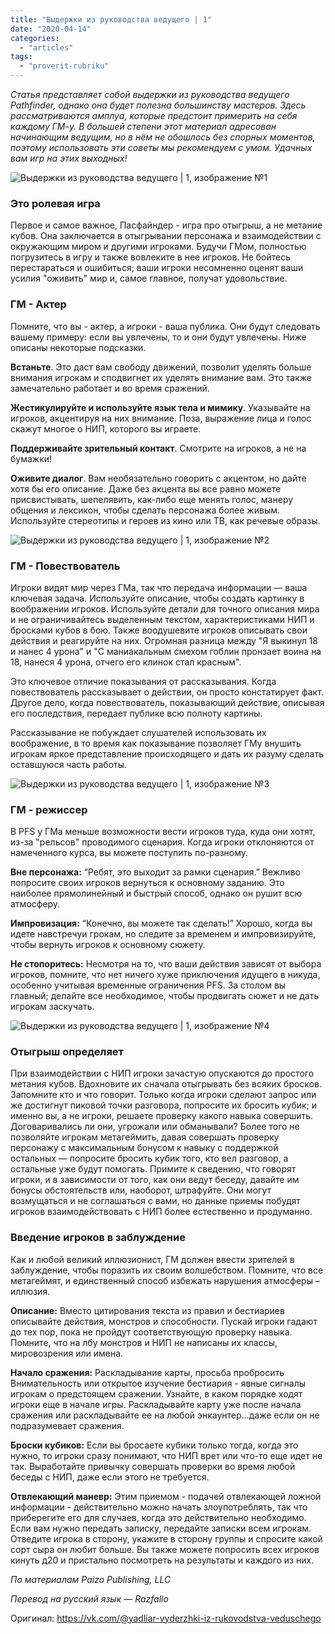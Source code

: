 ```yaml
---
title: "Выдержки из руководства ведущего | 1"
date: "2020-04-14"
categories: 
  - "articles"
tags: 
  - "proverit-rubriku"
---
```


_Статья представляет собой выдержки из руководства ведущего Pathfinder, однако она будет полезна большинству мастеров. Здесь рассматриваются амплуа, которые предстоит примерить на себя каждому ГМ-у. В большей степени этот материал адресован начинающим ведущим, но в нём не обошлось без спорных моментов, поэтому использовать эти советы мы рекомендуем с умом. Удачных вам игр на этих выходных!_

![Выдержки из руководства ведущего | 1, изображение №1](https://sun9-25.userapi.com/c857032/v857032904/99f7e/CP9gbtq1mds.jpg)

### Это ролевая игра

Первое и самое важное, Пасфайндер - игра про отыгрыш, а не метание кубов. Она заключается в отыгрывании персонажа и взаимодействии с окружающим миром и другими игроками. Будучи ГМом, полностью погрузитесь в игру и также вовлеките в нее игроков. Не бойтесь перестараться и ошибиться; ваши игроки несомненно оценят ваши усилия "оживить" мир и, самое главное, получат удовольствие.

### ГМ - Актер

Помните, что вы - актер, а игроки - ваша публика. Они будут следовать вашему примеру: если вы увлечены, то и они будут увлечены. Ниже описаны некоторые подсказки.

**Встаньте**. Это даст вам свободу движений, позволит уделять больше внимания игрокам и сподвигнет их уделять внимание вам. Это также замечательно работает и во время сражений.

**Жестикулируйте и используйте язык тела и мимику**. Указывайте на игроков, акцентируя на них внимание. Поза, выражение лица и голос скажут многое о НИП, которого вы играете.

**Поддерживайте зрительный контакт**. Смотрите на игроков, а не на бумажки!

**Оживите диалог**. Вам необязательно говорить с акцентом, но дайте хотя бы его описание. Даже без акцента вы все равно можете присвистывать, шепелявить, как-либо еще менять голос, манеру общения и лексикон, чтобы сделать персонажа более живым. Используйте стереотипы и героев из кино или ТВ, как речевые образы.

![Выдержки из руководства ведущего | 1, изображение №2](https://sun9-62.userapi.com/c857428/v857428032/13c970/ucnz82n7FqM.jpg)

### ГМ - Повествователь

Игроки видят мир через ГМа, так что передача информации — ваша ключевая задача. Используйте описание, чтобы создать картинку в воображении игроков. Используйте детали для точного описания мира и не ограничивайтесь выделенным текстом, характеристиками НИП и бросками кубов в бою. Также воодушевите игроков описывать свои действия и реагируйте на них. Огромная разница между "Я выкинул 18 и нанес 4 урона" и "С маниакальным смехом гоблин пронзает воина на 18, нанеся 4 урона, отчего его клинок стал красным".

Это ключевое отличие показывания от рассказывания. Когда повествователь рассказывает о действии, он просто констатирует факт. Другое дело, когда повествователь, показывающий действие, описывая его последствия, передает публике всю полноту картины.

Рассказывание не побуждает слушателей использовать их воображение, в то время как показывание позволяет ГМу внушить игрокам яркое представление происходящего и дать их разуму сделать оставшуюся часть работы.

![Выдержки из руководства ведущего | 1, изображение №3](https://sun9-30.userapi.com/c857428/v857428032/13c988/-u1Ugntk6uQ.jpg)

### ГМ - режиссер

В PFS у ГМа меньше возможности вести игроков туда, куда они хотят, из-за "рельсов" проводимого сценария. Когда игроки отклоняются от намеченного курса, вы можете поступить по-разному.

**Вне персонажа:** “Ребят, это выходит за рамки сценария.” Вежливо попросите своих игроков вернуться к основному заданию. Это наиболее прямолинейный и быстрый способ, однако он рушит всю атмосферу.

**Импровизация:** “Конечно, вы можете так сделать!” Хорошо, когда вы идете навстречуи грокам, но следите за временем и импровизируйте, чтобы вернуть игроков к основному сюжету.

**Не стопоритесь:** Несмотря на то, что ваши действия зависят от выбора игроков, помните, что нет ничего хуже приключения идущего в никуда, особенно учитывая временные ограничения PFS. За столом вы главный; делайте все необходимое, чтобы продвигать сюжет и не дать игрокам заскучать.

![Выдержки из руководства ведущего | 1, изображение №4](https://sun9-71.userapi.com/c857428/v857428032/13c991/EFEVjOWZwzY.jpg)

### Отыгрыш определяет

При взаимодействии с НИП игроки зачастую опускаются до простого метания кубов. Вдохновите их сначала отыгрывать без всяких бросков. Запомните кто и что говорит. Только когда игроки сделают запрос или же достигнут пиковой точки разговора, попросите их бросить кубик; и именно вы, а не игроки, решаете проверку какого навыка совершить. Договаривались ли они, угрожали или обманывали? Более того не позволяйте игрокам метагеймить, давая совершать проверку персонажу с максимальным бонусом к навыку с поддержкой остальных — попросите бросить кубик того, кто вел разговор, а остальные уже будут помогать. Примите к сведению, что говорят игроки, и в зависимости от того, как они ведут беседу, давайте им бонусы обстоятельств или, наоборот, штрафуйте. Они могут возмущаться и не соглашаться с вами, но данные приемы побудят игроков взаимодействовать с НИП более естественно и продуманно.

### Введение игроков в заблуждение

Как и любой великий иллюзионист, ГМ должен ввести зрителей в заблуждение, чтобы поразить их своим волшебством. Помните, что все метагеймят, и единственный способ избежать нарушения атмосферы – иллюзия.

**Описание:** Вместо цитирования текста из правил и бестиариев описывайте действия, монстров и способности. Пускай игроки гадают до тех пор, пока не пройдут соответствующую проверку навыка. Помните, что на лбу монстров и НИП не написаны их классы, мировозрения или имена.

**Начало сражения:** Раскладывание карты, просьба пробросить Внимательность или открытое изучение бестиария - явные сигналы игрокам о предстоящем сражении. Узнайте, в каком порядке ходят игроки еще в начале игры. Раскладывайте карту уже после начала сражения или раскладывайте ее на любой энкаунтер…даже если он не подразумевает сражения.

**Броски кубиков:** Если вы бросаете кубики только тогда, когда это нужно, то игроки сразу понимают, что НИП врет или что-то еще идет не так. Выработайте привычку совершать проверки во время любой беседы с НИП, даже если этого не требуется.

**Отвлекающий маневр:** Этим приемом - подачей отвлекающей ложной информации - действительно можно начать злоупотреблять, так что приберегите его для случаев, когда это действительно необходимо. Если вам нужно передать записку, передайте записки всем игрокам. Отведите игрока в сторону, укажите в сторону группы и спросите какой сорт сыра он любит больше. Вы также можете попросить всех игроков кинуть д20 и пристально посмотреть на результаты и каждого из них.

_По материалам Paizo Publishing, LLC_

_Перевод на русский язык — Razfallo_

Оригинал: https://vk.com/@yadliar-vyderzhki-iz-rukovodstva-veduschego
